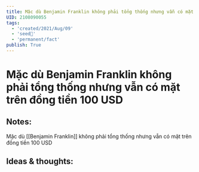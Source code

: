 ```yaml
---
title: Mặc dù Benjamin Franklin không phải tổng thống nhưng vẫn có mặt trên đồng tiền 100 USD
UID: 2108090055
tags:
  - 'created/2021/Aug/09'
  - 'seed🥜'
  - 'permanent/fact'
publish: True
---
```

# Mặc dù Benjamin Franklin không phải tổng thống nhưng vẫn có mặt trên đồng tiền 100 USD

## Notes:
Mặc dù [[Benjamin Franklin]] không phải tổng thống nhưng vẫn có mặt trên đồng tiền 100 USD

## Ideas & thoughts:
